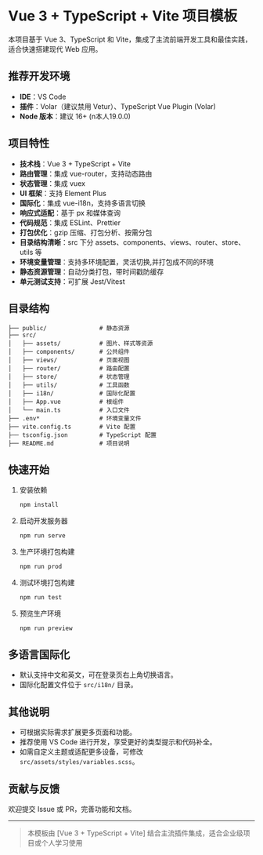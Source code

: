 <!--
 * @Author: 13895237362 2205451508@qq.com
 * @Date: 2025-07-29 09:37:26
 * @LastEditors: 13895237362 2205451508@qq.com
 * @LastEditTime: 2025-07-29 16:52:58
 * @FilePath: /vue-demo3.0/README.md
 * @Description: 这是默认设置,请设置`customMade`, 打开koroFileHeader查看配置 进行设置: https://github.com/OBKoro1/koro1FileHeader/wiki/%E9%85%8D%E7%BD%AE
-->

# Vue 3 + TypeScript + Vite 项目模板

本项目基于 Vue 3、TypeScript 和 Vite，集成了主流前端开发工具和最佳实践，适合快速搭建现代 Web 应用。

## 推荐开发环境

- **IDE**：VS Code
- **插件**：Volar（建议禁用 Vetur）、TypeScript Vue Plugin (Volar)
- **Node 版本**：建议 16+ (n本人19.0.0)

## 项目特性

- **技术栈**：Vue 3 + TypeScript + Vite
- **路由管理**：集成 vue-router，支持动态路由
- **状态管理**：集成 vuex
- **UI 框架**：支持 Element Plus
- **国际化**：集成 vue-i18n，支持多语言切换
- **响应式适配**：基于 px 和媒体查询 
- **代码规范**：集成 ESLint、Prettier
- **打包优化**：gzip 压缩、打包分析、按需分包
- **目录结构清晰**：src 下分 assets、components、views、router、store、utils 等
- **环境变量管理**：支持多环境配置，灵活切换,并打包成不同的环境
- **静态资源管理**：自动分类打包，带时间戳防缓存
- **单元测试支持**：可扩展 Jest/Vitest

## 目录结构

```
├── public/               # 静态资源
├── src/
│   ├── assets/           # 图片、样式等资源
│   ├── components/       # 公共组件
│   ├── views/            # 页面视图
│   ├── router/           # 路由配置
│   ├── store/            # 状态管理
│   ├── utils/            # 工具函数
│   ├── i18n/             # 国际化配置
│   ├── App.vue           # 根组件
│   └── main.ts           # 入口文件
├── .env*                 # 环境变量文件
├── vite.config.ts        # Vite 配置
├── tsconfig.json         # TypeScript 配置
├── README.md             # 项目说明
```

## 快速开始

1. 安装依赖

   ```bash
   npm install
   ```

2. 启动开发服务器

   ```bash
   npm run serve
   ```

3. 生产环境打包构建

   ```bash
   npm run prod
   ```
4. 测试环境打包构建

   ```bash
   npm run test
   ```

5. 预览生产环境

   ```bash
   npm run preview
   ```

## 多语言国际化

- 默认支持中文和英文，可在登录页右上角切换语言。
- 国际化配置文件位于 `src/i18n/` 目录。


## 其他说明

- 可根据实际需求扩展更多页面和功能。
- 推荐使用 VS Code 进行开发，享受更好的类型提示和代码补全。
- 如需自定义主题或适配更多设备，可修改 `src/assets/styles/variables.scss`。

## 贡献与反馈

欢迎提交 Issue 或 PR，完善功能和文档。

---

> 本模板由 [Vue 3 + TypeScript + Vite] 结合主流插件集成，适合企业级项目或个人学习使用